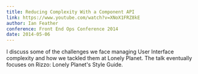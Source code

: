 ```yaml
---
title: Reducing Complexity With a Component API
link: https://www.youtube.com/watch?v=XNoX1FRZ8kE
author: Ian Feather
conference: Front End Ops Conference 2014
date: 2014-05-06
---
```


I discuss some of the challenges we face managing User Interface complexity and how we tackled them at Lonely Planet. The talk eventually focuses on Rizzo: Lonely Planet's Style Guide.
